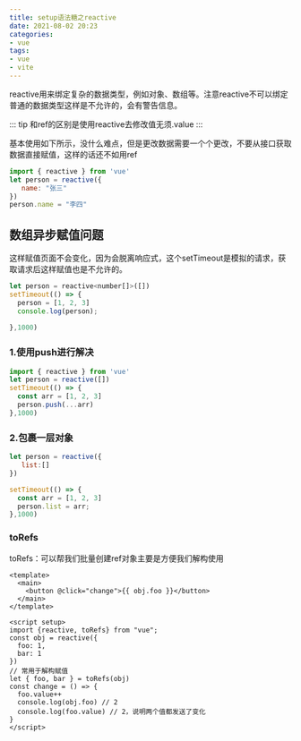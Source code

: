 ```yaml
---
title: setup语法糖之reactive
date: 2021-08-02 20:23
categories:
- vue
tags:
- vue
- vite
---
```


reactive用来绑定复杂的数据类型，例如对象、数组等。注意reactive不可以绑定普通的数据类型这样是不允许的，会有警告信息。
<!-- more -->

::: tip
和ref的区别是使用reactive去修改值无须.value
:::

基本使用如下所示，没什么难点，但是更改数据需要一个个更改，不要从接口获取数据直接赋值，这样的话还不如用ref
```javascript
import { reactive } from 'vue'
let person = reactive({
   name: "张三"
})
person.name = "李四"
```

## 数组异步赋值问题

这样赋值页面不会变化，因为会脱离响应式，这个setTimeout是模拟的请求，获取请求后这样赋值也是不允许的。
```javascript
let person = reactive<number[]>([])
setTimeout(() => {
  person = [1, 2, 3]
  console.log(person);
  
},1000)
```


### 1.使用push进行解决
```javascript
import { reactive } from 'vue'
let person = reactive([])
setTimeout(() => {
  const arr = [1, 2, 3]
  person.push(...arr)
},1000)
```


### 2.包裹一层对象
```javascript
let person = reactive({
   list:[]
})

setTimeout(() => {
  const arr = [1, 2, 3]
  person.list = arr;
},1000)
```


### toRefs
toRefs：可以帮我们批量创建ref对象主要是方便我们解构使用
```vue
<template>
  <main>
    <button @click="change">{{ obj.foo }}</button>
  </main>
</template>

<script setup>
import {reactive, toRefs} from "vue";
const obj = reactive({
  foo: 1,
  bar: 1
})
// 常用于解构赋值
let { foo, bar } = toRefs(obj)
const change = () => {
  foo.value++
  console.log(obj.foo) // 2
  console.log(foo.value) // 2，说明两个值都发送了变化
}
</script>
```



